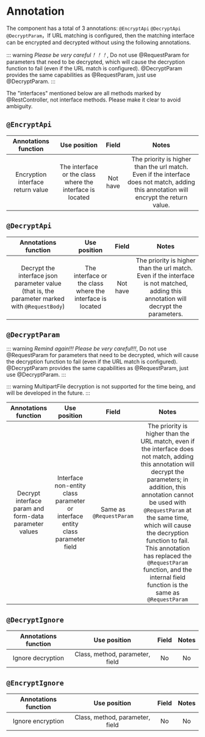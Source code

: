 # Annotation

The component has a total of 3 annotations: `@EncryptApi` `@DecryptApi` `@DecryptParam`，If URL matching is configured,
then the matching interface can be encrypted and decrypted without using the following annotations.

::: warning
*Please be very careful！！！*, Do not use @RequestParam for parameters that need to be decrypted, which will cause the
decryption function to fail (even if the URL match is configured). @DecryptParam provides the same capabilities as
@RequestParam, just use @DecryptParam.
:::

The "interfaces" mentioned below are all methods marked by @RestController, not interface methods. Please make it clear
to avoid ambiguity.

## `@EncryptApi`

|       Annotations function        |                       Use position                        |  Field   |                                                                 Notes                                                                  |
|:---------------------------------:|:---------------------------------------------------------:|:--------:|:--------------------------------------------------------------------------------------------------------------------------------------:|
| Encryption interface return value | The interface or the class where the interface is located | Not have | The priority is higher than the url match. Even if the interface does not match, adding this annotation will encrypt the return value. |

## `@DecryptApi`

|                                      Annotations function                                      |                       Use position                        |  Field   |                                                                Notes                                                                 |
|:----------------------------------------------------------------------------------------------:|:---------------------------------------------------------:|:--------:|:------------------------------------------------------------------------------------------------------------------------------------:|
| Decrypt the interface json parameter value (that is, the parameter marked with `@RequestBody`) | The interface or the class where the interface is located | Not have | The priority is higher than the url match. Even if the interface is not matched, adding this annotation will decrypt the parameters. |

## `@DecryptParam`

::: warning
*Remind again!!! Please be very careful!!!*, Do not use @RequestParam for parameters that need to be decrypted, which
will cause the decryption function to fail (even if the URL match is configured). @DecryptParam provides the same
capabilities as @RequestParam, just use @DecryptParam.
:::

::: warning
MultipartFile decryption is not supported for the time being, and will be developed in the future.
:::

|                  Annotations function                  |                                  Use position                                  |          Field          |                                                                                                                                                                                                Notes                                                                                                                                                                                                |
|:------------------------------------------------------:|:------------------------------------------------------------------------------:|:-----------------------:|:---------------------------------------------------------------------------------------------------------------------------------------------------------------------------------------------------------------------------------------------------------------------------------------------------------------------------------------------------------------------------------------------------:|
| Decrypt interface param and form-data parameter values | Interface non-entity class parameter or interface entity class parameter field | Same as `@RequestParam` | The priority is higher than the URL match, even if the interface does not match, adding this annotation will decrypt the parameters; in addition, this annotation cannot be used with `@RequestParam` at the same time, which will cause the decryption function to fail. This annotation has replaced the `@RequestParam` function, and the internal field function is the same as `@RequestParam` |

## `@DecryptIgnore`

| Annotations function |          Use position           | Field | Notes |
|:--------------------:|:-------------------------------:|:-----:|:-----:|
|  Ignore decryption   | Class, method, parameter, field |  No   |  No   |

## `@EncryptIgnore`

| Annotations function |          Use position           | Field | Notes |
|:--------------------:|:-------------------------------:|:-----:|:-----:|
|  Ignore encryption   | Class, method, parameter, field |  No   |  No   |
